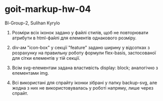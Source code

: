 # goit-markup-hw-04

Bl-Group-2, Sulihan Kyrylo

1. Розміри всіх іконок задано у файлі стилів, щоб не повторювати атрибути в html-файлі для елементів
   однакового розміру.

2. div-ам "icon-box" у секції "feature" задано ширину у відсотках з розрахунку на правильну роботу
   формули flex-basis, застосованої для сітки елементів у тій секції.

3. Всім svg-елементам задана властивість display: block; аналогічно з елементами img.

4. Всі використані для спрайту іконки зібрані у папку backup-svg, але жодна з них не
   використовувалась у роботі напряму, лише через спрайт.
